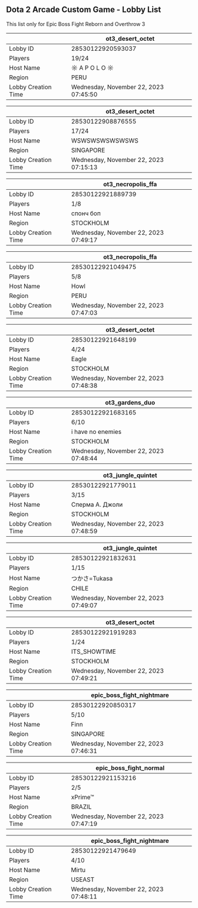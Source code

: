 ## Dota 2 Arcade Custom Game - Lobby List

This list only for Epic Boss Fight Reborn and Overthrow 3

|  | ot3_desert_octet |
| ------ | ------ |
| Lobby ID | 28530122920593037 |
| Players | 19/24 |
| Host Name | ☼ A P O L O ☼ |
| Region | PERU |
| Lobby Creation Time | Wednesday, November 22, 2023 07:45:50 |


|  | ot3_desert_octet |
| ------ | ------ |
| Lobby ID | 28530122908876555 |
| Players | 17/24 |
| Host Name | WSWSWSWSWSWSWS |
| Region | SINGAPORE |
| Lobby Creation Time | Wednesday, November 22, 2023 07:15:13 |


|  | ot3_necropolis_ffa |
| ------ | ------ |
| Lobby ID | 28530122921889739 |
| Players | 1/8 |
| Host Name | спонч боп |
| Region | STOCKHOLM |
| Lobby Creation Time | Wednesday, November 22, 2023 07:49:17 |


|  | ot3_necropolis_ffa |
| ------ | ------ |
| Lobby ID | 28530122921049475 |
| Players | 5/8 |
| Host Name | Howl |
| Region | PERU |
| Lobby Creation Time | Wednesday, November 22, 2023 07:47:03 |


|  | ot3_desert_octet |
| ------ | ------ |
| Lobby ID | 28530122921648199 |
| Players | 4/24 |
| Host Name | Eagle |
| Region | STOCKHOLM |
| Lobby Creation Time | Wednesday, November 22, 2023 07:48:38 |


|  | ot3_gardens_duo |
| ------ | ------ |
| Lobby ID | 28530122921683165 |
| Players | 6/10 |
| Host Name | i have no enemies |
| Region | STOCKHOLM |
| Lobby Creation Time | Wednesday, November 22, 2023 07:48:44 |


|  | ot3_jungle_quintet |
| ------ | ------ |
| Lobby ID | 28530122921779011 |
| Players | 3/15 |
| Host Name | Сперма А. Джоли |
| Region | STOCKHOLM |
| Lobby Creation Time | Wednesday, November 22, 2023 07:48:59 |


|  | ot3_jungle_quintet |
| ------ | ------ |
| Lobby ID | 28530122921832631 |
| Players | 1/15 |
| Host Name | つかさ=Tukasa |
| Region | CHILE |
| Lobby Creation Time | Wednesday, November 22, 2023 07:49:07 |


|  | ot3_desert_octet |
| ------ | ------ |
| Lobby ID | 28530122921919283 |
| Players | 1/24 |
| Host Name | ITS_SHOWTIME |
| Region | STOCKHOLM |
| Lobby Creation Time | Wednesday, November 22, 2023 07:49:21 |


|  | epic_boss_fight_nightmare |
| ------ | ------ |
| Lobby ID | 28530122920850317 |
| Players | 5/10 |
| Host Name | Finn |
| Region | SINGAPORE |
| Lobby Creation Time | Wednesday, November 22, 2023 07:46:31 |


|  | epic_boss_fight_normal |
| ------ | ------ |
| Lobby ID | 28530122921153216 |
| Players | 2/5 |
| Host Name | xPrime™ |
| Region | BRAZIL |
| Lobby Creation Time | Wednesday, November 22, 2023 07:47:19 |


|  | epic_boss_fight_nightmare |
| ------ | ------ |
| Lobby ID | 28530122921479649 |
| Players | 4/10 |
| Host Name | Mirtu |
| Region | USEAST |
| Lobby Creation Time | Wednesday, November 22, 2023 07:48:11 |



